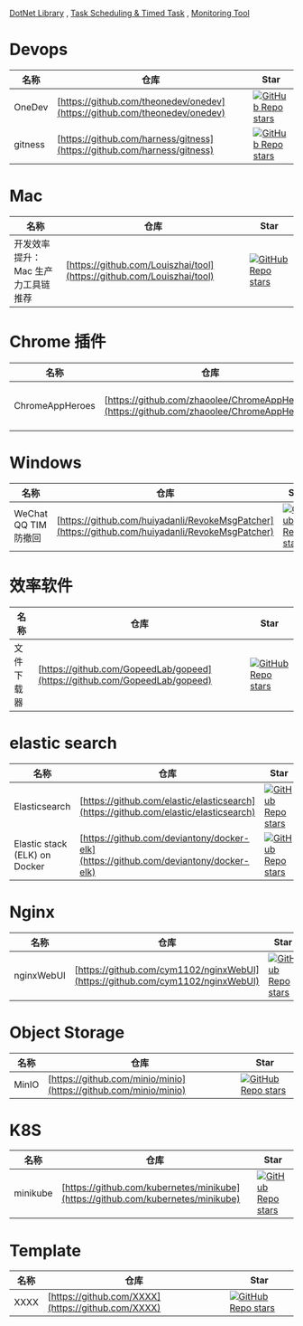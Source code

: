 [DotNet Library](./DotNet%20Library/README.md) , [Task Scheduling & Timed Task](./Task%20Scheduling/README.md) , [Monitoring Tool](./Monitoring%20Tool/README.md)

# Devops
名称| 仓库 | Star
-|-|-|
OneDev|[https://github.com/theonedev/onedev](https://github.com/theonedev/onedev)|[![GitHub Repo stars](https://img.shields.io/github/stars/theonedev/onedev?style=for-the-badge)](https://github.com/theonedev/onedev/stargazers)
gitness|[https://github.com/harness/gitness](https://github.com/harness/gitness)|[![GitHub Repo stars](https://img.shields.io/github/stars/harness/gitness?style=for-the-badge)](https://github.com/harness/gitness/stargazers)



# Mac
名称| 仓库 | Star
-|-|-|
开发效率提升：Mac 生产力工具链推荐|[https://github.com/Louiszhai/tool](https://github.com/Louiszhai/tool)|[![GitHub Repo stars](https://img.shields.io/github/stars/Louiszhai/tool?style=for-the-badge)](https://github.com/Louiszhai/tool/stargazers)

# Chrome 插件
名称| 仓库 | Star
-|-|-|
ChromeAppHeroes|[https://github.com/zhaoolee/ChromeAppHeroes](https://github.com/zhaoolee/ChromeAppHeroes)|[![GitHub Repo stars](https://img.shields.io/github/stars/zhaoolee/ChromeAppHeroes?style=for-the-badge)](https://github.com/zhaoolee/ChromeAppHeroes/stargazers)

# Windows
名称| 仓库 | Star
-|-|-|
WeChat QQ TIM 防撤回|[https://github.com/huiyadanli/RevokeMsgPatcher](https://github.com/huiyadanli/RevokeMsgPatcher)|[![GitHub Repo stars](https://img.shields.io/github/stars/huiyadanli/RevokeMsgPatcher?style=for-the-badge)](https://github.com/huiyadanli/RevokeMsgPatcher/stargazers)

# 效率软件
名称| 仓库 | Star
-|-|-|
文件下载器|[https://github.com/GopeedLab/gopeed](https://github.com/GopeedLab/gopeed)|[![GitHub Repo stars](https://img.shields.io/github/stars/GopeedLab/gopeed?style=for-the-badge)](https://github.com/GopeedLab/gopeed/stargazers)


# elastic search
名称| 仓库 | Star
-|-|-|
Elasticsearch|[https://github.com/elastic/elasticsearch](https://github.com/elastic/elasticsearch)|[![GitHub Repo stars](https://img.shields.io/github/stars/elastic/elasticsearch?style=for-the-badge)](https://github.com/elastic/elasticsearch/stargazers)
Elastic stack (ELK) on Docker|[https://github.com/deviantony/docker-elk](https://github.com/deviantony/docker-elk)|[![GitHub Repo stars](https://img.shields.io/github/stars/deviantony/docker-elk?style=for-the-badge)](https://github.com/deviantony/docker-elk/stargazers)

# Nginx
名称| 仓库 | Star
-|-|-|
nginxWebUI|[https://github.com/cym1102/nginxWebUI](https://github.com/cym1102/nginxWebUI)|[![GitHub Repo stars](https://img.shields.io/github/stars/cym1102/nginxWebUI?style=for-the-badge)](https://github.com/cym1102/nginxWebUI/stargazers)


# Object Storage
名称| 仓库 | Star
-|-|-|
MinIO|[https://github.com/minio/minio](https://github.com/minio/minio)|[![GitHub Repo stars](https://img.shields.io/github/stars/minio/minio?style=for-the-badge)](https://github.com/minio/minio/stargazers)


# K8S
名称| 仓库 | Star
-|-|-|
minikube|[https://github.com/kubernetes/minikube](https://github.com/kubernetes/minikube)|[![GitHub Repo stars](https://img.shields.io/github/stars/kubernetes/minikube?style=for-the-badge)](https://github.com/kubernetes/minikube/stargazers)

# Template
名称| 仓库 | Star
-|-|-|
XXXX|[https://github.com/XXXX](https://github.com/XXXX)|[![GitHub Repo stars](https://img.shields.io/github/stars/XXXX?style=for-the-badge)](https://github.com/XXXX/stargazers)
